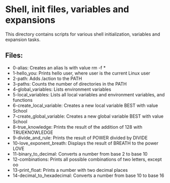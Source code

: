 # Shell, init files, variables and expansions

This directory contains scripts for various shell initialization, variables and expansion tasks.

## Files:
- 0-alias: Creates an alias ls with value rm -f *
- 1-hello_you: Prints hello user, where user is the current Linux user
- 2-path: Adds /action to the PATH
- 3-paths: Counts the number of directories in the PATH
- 4-global_variables: Lists environment variables
- 5-local_variables: Lists all local variables and environment variables, and functions
- 6-create_local_variable: Creates a new local variable BEST with value School
- 7-create_global_variable: Creates a new global variable BEST with value School
- 8-true_knowledge: Prints the result of the addition of 128 with TRUEKNOWLEDGE
- 9-divide_and_rule: Prints the result of POWER divided by DIVIDE
- 10-love_exponent_breath: Displays the result of BREATH to the power LOVE
- 11-binary_to_decimal: Converts a number from base 2 to base 10
- 12-combinations: Prints all possible combinations of two letters, except oo
- 13-print_float: Prints a number with two decimal places
- 14-decimal_to_hexadecimal: Converts a number from base 10 to base 16

